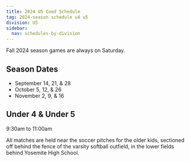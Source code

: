 ```yaml
---
title: 2024 U5 Coed Schedule
tag: 2024-season schedule u4 u5
division: U5
sidebar:
  nav: schedules-by-division
---
```


Fall 2024 season games are always on Saturday.

## Season Dates

* September 14, 21, & 28
* October 5, 12, & 26
* November 2, 9, & 16

## Under 4 & Under 5

9:30am to 11:00am

All matches are held near the soccer pitches for the older kids,
sectioned off behind the fence of the varsity softball outfield,
in the lower fields behind Yosemite High School.
